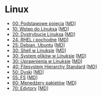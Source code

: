 # Linux


* [00: Podstawowe pojęcia](Podstawy.html) \[[MD](slides/Podstawy.md)\]
* [10: Wstęp do Linuksa](Intro.html) \[[MD](slides/Intro.md)\]
* [20: Dystrybucje Linuksa](Dystrybucje.html) \[[MD](slides/Dystrybucje.md)\]
* [24: RHEL i pochodne](Pochodne_RHEL.html) \[[MD](slides/Pochodne_RHEL.md)\]
* [25: Debian, Ubuntu](Debian_Ubuntu.html) \[[MD](slides/Debian_Ubuntu.md)\]
* [30: Shell w Linuksie](Shell.html) \[[MD](slides/Shell.md)\]
* [30: System plików w Linuksie](System_plikow.html) \[[MD](slides/System_plikow.md)\]
* [30: Uprawnienia w Linuksie](Uprawnienia.html) \[[MD](slides/Uprawnienia.md)\]
* [40: Filesystem Hierarchy Standard](FHS.html) \[[MD](slides/FHS.md)\]
* [50: Dyski](Dyski.html) \[[MD](slides/Dyski.md)\]
* [55: FS](FS.html) \[[MD](slides/FS.md)\]
* [60: Menedżery pakietów](Menedzery_pakietow.html) \[[MD](slides/Menedzery_pakietow.md)\]
* [70: Edytory](Edytory.html) \[[MD](slides/Edytory.md)\]